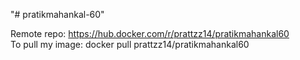"# pratikmahankal-60" 

Remote repo: https://hub.docker.com/r/prattzz14/pratikmahankal60
<br>
To pull my image: docker pull prattzz14/pratikmahankal60

